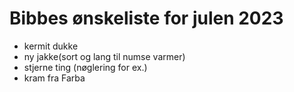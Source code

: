 # Bibbes ønskeliste for julen 2023

- kermit dukke
- ny jakke(sort og lang til numse varmer)
- stjerne ting (nøglering for ex.)
- kram fra Farba

